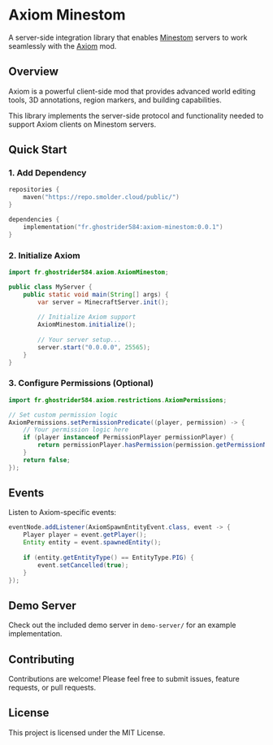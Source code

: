 # Axiom Minestom
A server-side integration library that enables [Minestom](https://github.com/Minestom/Minestom) servers
to work seamlessly with the [Axiom](https://axiom.moulberry.com/) mod.

## Overview
Axiom is a powerful client-side mod that provides advanced world editing tools,
3D annotations, region markers, and building capabilities.

This library implements the server-side protocol and functionality needed to
support Axiom clients on Minestom servers.

## Quick Start

### 1. Add Dependency
```kotlin
repositories {
    maven("https://repo.smolder.cloud/public/")
}

dependencies {
    implementation("fr.ghostrider584:axiom-minestom:0.0.1")
}
```

### 2. Initialize Axiom
```java
import fr.ghostrider584.axiom.AxiomMinestom;

public class MyServer {
    public static void main(String[] args) {
        var server = MinecraftServer.init();
        
        // Initialize Axiom support
        AxiomMinestom.initialize();
        
        // Your server setup...
        server.start("0.0.0.0", 25565);
    }
}
```

### 3. Configure Permissions (Optional)
```java
import fr.ghostrider584.axiom.restrictions.AxiomPermissions;

// Set custom permission logic
AxiomPermissions.setPermissionPredicate((player, permission) -> {
    // Your permission logic here
    if (player instanceof PermissionPlayer permissionPlayer) {
        return permissionPlayer.hasPermission(permission.getPermissionNode());
    }
    return false;
});
```

## Events

Listen to Axiom-specific events:

```java
eventNode.addListener(AxiomSpawnEntityEvent.class, event -> {
    Player player = event.getPlayer();
    Entity entity = event.spawnedEntity();
    
    if (entity.getEntityType() == EntityType.PIG) {
        event.setCancelled(true);
    }
});
```

## Demo Server
Check out the included demo server in `demo-server/` for an example implementation.

## Contributing
Contributions are welcome! Please feel free to submit issues, feature requests, or pull requests.

## License
This project is licensed under the MIT License.
